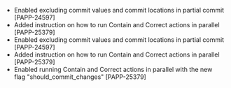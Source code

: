 * Enabled excluding commit values and commit locations in partial commit [PAPP-24597]
* Added instruction on how to run Contain and Correct actions in parallel [PAPP-25379]
* Enabled excluding commit values and commit locations in partial commit [PAPP-24597]
* Added instruction on how to run Contain and Correct actions in parallel [PAPP-25379]
* Enabled running Contain and Correct actions in parallel with the new flag "should_commit_changes" [PAPP-25379]